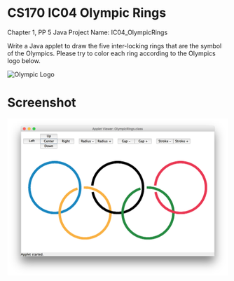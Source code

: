# CS170 IC04 Olympic Rings
Chapter 1, PP 5
Java Project Name:  IC04_OlympicRings

Write a Java applet to draw the five inter-locking rings that are the symbol of the Olympics.  Please try to color each ring according to the Olympics logo below.

![Olympic Logo](https://upload.wikimedia.org/wikipedia/commons/thumb/5/5c/Olympic_rings_without_rims.svg/400px-Olympic_rings_without_rims.svg.png)

# Screenshot
![Olympic Logo](https://github.com/NLTN/CS170_IC04_OlympicRings/blob/master/Images/Screen%20Shot%202018-02-12%20at%201.45.37%20PM.png?raw=true)
